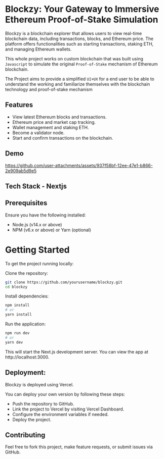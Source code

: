 # Blockzy: Your Gateway to Immersive Ethereum Proof-of-Stake Simulation

Blockzy is a blockchain explorer that allows users to view real-time blockchain data, including transactions, blocks, and Ethereum price. The platform offers functionalities such as starting transactions, staking ETH, and managing Ethereum wallets.

This whole project works on custom blockchain that was built using `Javascript` to simulate the original `Proof-of-Stake` mechanism of Ethereum blockchain.

The Project aims to provide a simplified `UI+UX` for a end user to be able to understand the working and familiarize themselves with the blockchain technology and proof-of-stake mechanism

## Features
- View latest Ethereum blocks and transactions.
- Ethereum price and market cap tracking.
- Wallet management and staking ETH.
- Become a validator node.
- Start and confirm transactions on the blockchain.

## Demo


https://github.com/user-attachments/assets/937f58bf-12ee-47e1-b866-2e909ab5d9e5



## Tech Stack - Nextjs

## Prerequisites
Ensure you have the following installed:

- Node.js (v14.x or above)
- NPM (v6.x or above) or Yarn (optional)

# Getting Started
To get the project running locally:

Clone the repository:
```bash
git clone https://github.com/yourusername/blockzy.git
cd blockzy
```
Install dependencies:
```bash
npm install
# or
yarn install
```
Run the application:
```bash
npm run dev
# or
yarn dev
```
This will start the Next.js development server. You can view the app at http://localhost:3000.

## Deployment:
Blockzy is deployed using Vercel. 

You can deploy your own version by following these steps:

- Push the repository to GitHub.
- Link the project to Vercel by visiting Vercel Dashboard.
- Configure the environment variables if needed.
- Deploy the project.

## Contributing
Feel free to fork this project, make feature requests, or submit issues via GitHub.
